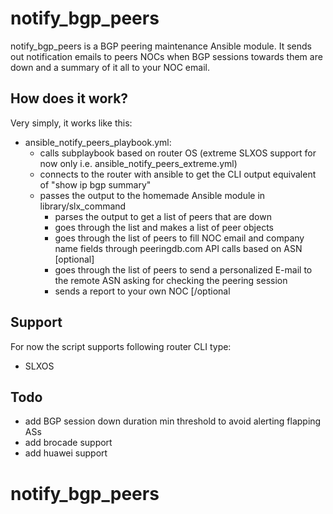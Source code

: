 # notify_bgp_peers

notify_bgp_peers is a BGP peering maintenance Ansible module. It sends out notification emails to peers NOCs when BGP sessions towards them are down and a summary of it all to your NOC email.

## How does it work?

Very simply, it works like this:

- ansible_notify_peers_playbook.yml:
  - calls subplaybook based on router OS (extreme SLXOS support for now only i.e. ansible_notify_peers_extreme.yml)
  - connects to the router with ansible to get the CLI output equivalent of "show ip bgp summary"
  - passes the output to the homemade Ansible module in library/slx_command
    - parses the output to get a list of peers that are down
    - goes through the list and makes a list of peer objects
    - goes through the list of peers to fill NOC email and company name fields through peeringdb.com API calls based on ASN
      [optional]
    - goes through the list of peers to send a personalized E-mail to the remote ASN asking for checking the peering session
    - sends a report to your own NOC
      [/optional

## Support

For now the script supports following router CLI type:
- SLXOS

## Todo
- add BGP session down duration min threshold to avoid alerting flapping ASs
- add brocade support
- add huawei support
# notify_bgp_peers
